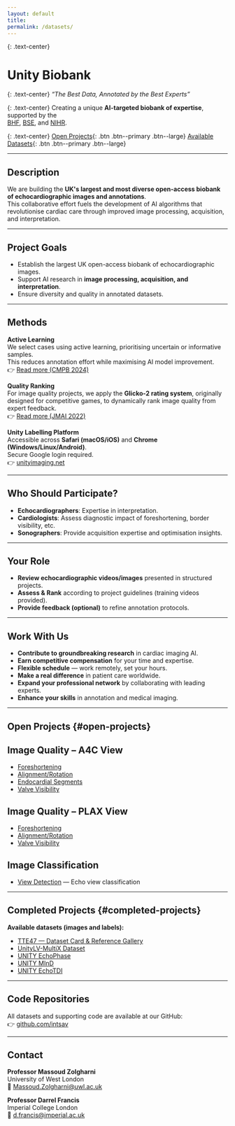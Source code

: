 ```yaml
---
layout: default
title: 
permalink: /datasets/
---
```

<!-- ---
layout: single
title: 
author_profile: true
permalink: /datasets/
toc: true
toc_sticky: true
--- -->
<!-- layout: single
title: Datasets
author_profile: true
permalink: /datasets/
toc: true
toc_sticky: true
--- -->

<!-- <style>
  :root{ --primary:#2563eb; --primary-700:#1d4ed8; --border:#e5e7eb; }
  .page-wrap{ max-width:1500px; margin:0 auto; padding:28px; }
  .cat-section{ margin:28px 0; scroll-margin-top:80px; }
  table{ width:100%; border-collapse:collapse; }
  thead th{ background:#f3f4f6; text-align:left; }
  th,td{ padding:10px; border-bottom:1px solid var(--border); vertical-align:top; }
  .btn.btn--primary.btn--large {
  background-color: #007bff;   /* Bright blue */
  color: #fff !important;      /* White text */
  border-radius: 8px;          /* Rounded corners */
  padding: 12px 28px;          /* Larger button */
  font-size: 18px;             /* Bigger text */
  text-decoration: none;
  display: inline-block;
  transition: background-color 0.2s ease;
}

.btn.btn--primary.btn--large:hover {
  background-color: #0056b3;   /* Darker blue on hover */
}

</style> -->
<link rel="stylesheet" href="{{ '/assets/css/datasets.css' | relative_url }}">
<div class="page-wrap" markdown="1">

<!-- <div style="text-align:right; margin:10px 0;">
  <img src="/assets/images/logo/imperial_BHF.png" 
       alt="Project Logos" 
       style="max-width:250px; height:auto; float:right; margin-left:20px;">
</div> -->

{: .text-center}
# Unity Biobank  

{: .text-center}
*“The Best Data, Annotated by the Best Experts”*  

{: .text-center}
Creating a unique **AI-targeted biobank of expertise**, supported by the  
[BHF](https://www.bhf.org.uk/), [BSE](https://www.bsecho.org/), and [NIHR](https://www.nihr.ac.uk/).  

{: .text-center}
[Open Projects](#open-projects){: .btn .btn--primary .btn--large}
[Available Datasets](#completed-projects){: .btn .btn--primary .btn--large}


---

## Description  

We are building the **UK's largest and most diverse open-access biobank of echocardiographic images and annotations**.  
This collaborative effort fuels the development of AI algorithms that revolutionise cardiac care through improved image processing, acquisition, and interpretation.  

---

## Project Goals  

- Establish the largest UK open-access biobank of echocardiographic images.  
- Support AI research in **image processing, acquisition, and interpretation**.  
- Ensure diversity and quality in annotated datasets.  

---

## Methods  

**Active Learning**  
We select cases using active learning, prioritising uncertain or informative samples.  
This reduces annotation effort while maximising AI model improvement.  
👉 [Read more (CMPB 2024)](https://doi.org/10.1016/j.cmpb.2024.108111)  

**Quality Ranking**  
For image quality projects, we apply the **Glicko-2 rating system**, originally designed for competitive games, to dynamically rank image quality from expert feedback.  
👉 [Read more (JMAI 2022)](https://doi.org/10.21037%2Fjmai-22-55)  

**Unity Labelling Platform**  
Accessible across **Safari (macOS/iOS)** and **Chrome (Windows/Linux/Android)**.  
Secure Google login required.  
👉 [unityimaging.net](https://unityimaging.net)  

---

## Who Should Participate?  

- **Echocardiographers**: Expertise in interpretation.  
- **Cardiologists**: Assess diagnostic impact of foreshortening, border visibility, etc.  
- **Sonographers**: Provide acquisition expertise and optimisation insights.  

---

## Your Role  

- **Review echocardiographic videos/images** presented in structured projects.  
- **Assess & Rank** according to project guidelines (training videos provided).  
- **Provide feedback (optional)** to refine annotation protocols.  

---

## Work With Us  

- **Contribute to groundbreaking research** in cardiac imaging AI.  
- **Earn competitive compensation** for your time and expertise.  
- **Flexible schedule** — work remotely, set your hours.  
- **Make a real difference** in patient care worldwide.  
- **Expand your professional network** by collaborating with leading experts.  
- **Enhance your skills** in annotation and medical imaging.  

---

## Open Projects  {#open-projects}  

## Image Quality – A4C View  
- [Foreshortening](foreshortening.html)  
- [Alignment/Rotation](Orientation.html)  
- [Endocardial Segments](endocardial_borders.html)  
- [Valve Visibility](Valve_visibility.html)  

## Image Quality – PLAX View  
- [Foreshortening](PLAX_Foreshortening.html)  
- [Alignment/Rotation](PLAX_Orientation.html)  
- [Valve Visibility](PLAX_Valve_visibility.html)  

## Image Classification  
- [View Detection](view-detection.html) — Echo view classification  

---

## Completed Projects {#completed-projects}  

**Available datasets (images and labels):**  

- [TTE47 — Dataset Card & Reference Gallery](/datasets/TTE47)  
- [UnityLV-MultiX Dataset](/datasets/UnityLV-MultiX)  
- [UNITY EchoPhase](/datasets/EchoPhase)  
- [UNITY MInD](/datasets/MInD)  
- [UNITY EchoTDI](/datasets/EchoTDI)  

---

## Code Repositories 
All datasets and supporting code are available at our GitHub:  
👉 [github.com/intsav](https://github.com/intsav)  

---

## Contact  

**Professor Massoud Zolgharni**  
University of West London  
📧 [Massoud.Zolgharni@uwl.ac.uk](mailto:Massoud.Zolgharni@uwl.ac.uk)  

**Professor Darrel Francis**  
Imperial College London  
📧 [d.francis@imperial.ac.uk](mailto:d.francis@imperial.ac.uk)  




<!-- ---
layout: single
title: Datasets
author_profile: true
permalink: /datasets/
toc: true
toc_sticky: true
---

<div class="page-wrap" markdown="1">

# Datasets  

*"The Best Data, Annotated by the Best Experts"*  

Creating a unique **AI-targeted biobank of expertise**, supported by the [BHF](https://www.bhf.org.uk/), [BSE](https://www.bsecho.org/), and [NIHR](https://www.nihr.ac.uk/).  

---

## Description  

We are building the UK's largest and most diverse **open-access biobank of echocardiographic images and annotations**.  
This collaborative effort fuels the development of AI algorithms that revolutionise cardiac care through improved image processing, acquisition, and interpretation.  

---

## Work With Us  

Join our annotation projects and help shape the future of cardiac imaging.  

- **Contribute to groundbreaking research:** Directly impact the development of cutting-edge AI algorithms.  
- **Earn competitive compensation:** Get paid for your valuable time and expertise.  
- **Flexible schedule:** Work remotely and set your own hours.  
- **Make a real difference:** Improve the accuracy and efficiency of echocardiographic diagnosis.  
- **Expand your professional network:** Collaborate with leading experts.  
- **Enhance your skills:** Gain experience in medical imaging and annotation.  

---

## Completed Projects  

**Available datasets (images and labels):**

- [ TTE47 — Dataset Card & Reference Gallery](/datasets/TTE47) 
- [UnityLV-MultiX Dataset](/datasets/UnityLV-MultiX)   
- [UNITY EchoPhase](/datasets/EchoPhase)
- [UNITY MInD](/datasets/MInD) 
- [UNITY EchoTDI](/datasets/EchoTDI)  

---

## Code Repositories  

All datasets and supporting code are available at our GitHub:  
👉 [github.com/intsav](https://github.com/intsav)  

---

## Contact  

**Professor Massoud Zolgharni**  
University of West London  
📧 Massoud.Zolgharni@uwl.ac.uk  

**Professor Darrel Francis**  
Imperial College London  
📧 d.francis@imperial.ac.uk  

</div> -->
